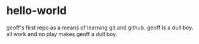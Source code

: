 # hello-world
geoff's first repo as a means of learning git and github. 
geoff is a dull boy. all work and no play makes geoff a dull boy. 
